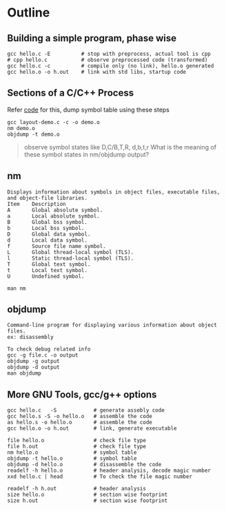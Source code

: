 # Outline

## Building a simple program, phase wise
```
gcc hello.c -E          # stop with preprocess, actual tool is cpp        
# cpp hello.c           # observe preprocessed code (transformed)
gcc hello.c -c          # compile only (no link), hello.o generated
gcc hello.o -o h.out    # link with std libs, startup code
```

## Sections of a C/C++ Process

Refer [code](layout-demo.c) for this, dump symbol table using these steps

```
gcc layout-demo.c -c -o demo.o
nm demo.o
objdump -t demo.o
```
> observe symbol states like D,C/B,T,R, d,b,t,r
> What is the meaning of these symbol states in nm/objdump output?

## nm
```
Displays information about symbols in object files, executable files, and object-file libraries.
Item 	Description
A 	    Global absolute symbol.
a 	    Local absolute symbol.
B 	    Global bss symbol.
b 	    Local bss symbol.
D 	    Global data symbol.
d 	    Local data symbol.
f 	    Source file name symbol.
L 	    Global thread-local symbol (TLS).
l 	    Static thread-local symbol (TLS).
T 	    Global text symbol.
t 	    Local text symbol.
U 	    Undefined symbol.

man nm
```

## objdump
```
Command-line program for displaying various information about object files.
ex: disassembly

To check debug related info
gcc -g file.c -o output
objdump -g output
objdump -d output
man objdump
```

## More GNU Tools, gcc/g++ options
```
gcc hello.c   -S            # generate assebly code
gcc hello.s -S -o hello.o   # assemble the code
as hello.s -o hello.o       # assemble the code
gcc hello.o -o h.out        # link, generate executable

file hello.o                # check file type
file h.out                  # check file type
nm hello.o                  # symbol table
objdump -t hello.o          # symbol table
objdump -d hello.o          # disassemble the code
readelf -h hello.o          # header analysis, decode magic number
xxd hello.c | head          # To check the file magic number 

readelf -h h.out            # header analysis
size hello.o                # section wise footprint    
size h.out                  # section wise footprint
```


